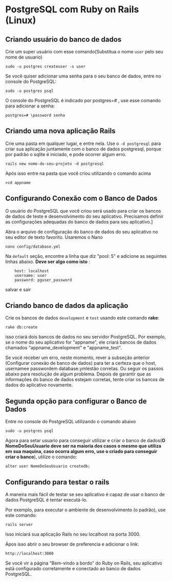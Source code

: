 
# PostgreSQL com Ruby on Rails (Linux)

## Criando usuário do banco de dados

Crie um super usuário com esse comando(Substitua o nome `user` pelo seu nome de usuario)

```
sudo -u postgres createuser -s user
```

Se você quiser adicionar uma senha para o seu banco de dados, entre no console do PostgreSQL:

```
sudo -u postgres psql
```

O console do PostgreSQL é indicado por postgres=# , use esse comando para adicionar a senha:

```
postgres=# \password senha
```

## Criando uma nova aplicação Rails

Crie uma pasta em qualquer lugar, e entre nela. Use o `-d postgresql` para criar sua aplicação juntamente com o banco 
de dados postgresql, porque por padrão o sqlite é iniciado, e pode ocorrer algum erro. 

```
rails new nome-do-seu-projeto -d postgresql
```

Após isso entre na pasta que você criou utilizando o comando acima

```
>cd appname
```

## Configurando Conexão com o Banco de Dados

O usuário do PostgreSQL que você criou será usado para criar os bancos de dados de teste e desenvolvimento do seu aplicativo. Precisamos definir as configurações adequadas do banco de dados para seu aplicativo.]


Abra o arquivo de configuração do banco de dados do seu aplicativo no seu editor de texto favorito. Usaremos o Nano

```
nano config/database.yml
```

Na ```default``` seção, encontre a linha que diz "pool: 5" e adicione as seguintes linhas abaixo. **Deve ser algo como isto** :

```
	host: localhost
  	username: user
  	password: pguser_password
```
salvar e sair

## Criando banco de dados da aplicação

Crie os bancos de dados ```development``` e ```test``` usando este comando **rake**:

``` 
rake db:create
```
isso criará dois bancos de dados no seu servidor PostgreSQL. Por exemplo, se o nome do seu aplicativo for "appname", ele criará bancos de dados chamados "appname_development" e "appname_test".

Se você receber um erro, neste momento, rever a subseção anterior (Configurar conexão de banco de dados) para ter a certeza que o host, usernamee passwordem database.ymlestão corretas. Ou seguir os passos abaixo para resolução de algum problema. Depois de garantir que as informações do banco de dados estejam corretas, tente criar os bancos de dados do aplicativo novamente.

## Segunda opção para configurar o Banco de Dados

Entre no console do PostgreSQL utilizando o comando abaixo

```
sudo -u postgres psql
```

Agora para setar usuario para conseguir utilizar e criar o banco de dados(**O NomeDoSeuUsuario deve ser na maioria dos casos o mesmo que utiliza em sua maquina, caso ocorra algum erro, use o criado para conseguir criar o banco**), utilize o comando: 

```
alter user NomeDoSeuUsuario createdb;
```

## Configurando para testar o rails

A maneira mais fácil de testar se seu aplicativo é capaz de usar o banco de dados PostgreSQL é tentar executá-lo.

Por exemplo, para executar o ambiente de desenvolvimento (o padrão), use este comando:

```
rails server
```

Isso iniciará sua aplicação Rails no seu localhost na porta 3000.

Ápos isso abrir o seu browser de preferencia e adicionar o link:

```
http://localhost:3000
```
Se você vir a página “Bem-vindo a bordo” do Ruby on Rails, seu aplicativo está configurado corretamente e conectado ao banco de dados PostgreSQL.

